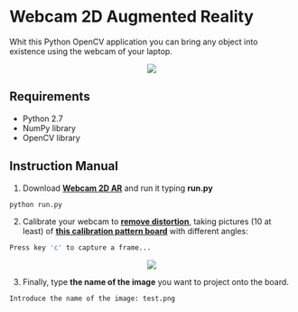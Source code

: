 # Webcam 2D Augmented Reality

Whit this Python OpenCV application you can bring any object into existence using the webcam of your laptop.
<p align="center">
  <img src="imgs/project_diagram.png">
</p>

## Requirements
* Python 2.7
* NumPy library
* OpenCV library

## Instruction Manual
1. Download **[Webcam 2D AR](python)** and run it typing **run.py**
```bash
python run.py
```

2. Calibrate your webcam to **[remove distortion](http://docs.opencv.org/3.1.0/dc/dbb/tutorial_py_calibration.html)**, taking pictures (10 at least) of **[this calibration pattern board](imgs/cpattern.png)** with different angles:
```python
Press key 'c' to capture a frame...
```
<p align="center">
  <img src="imgs/project_diagram.png">
</p>

3. Finally, type **the name of the image** you want to project onto the board.
```python
Introduce the name of the image: test.png
```
